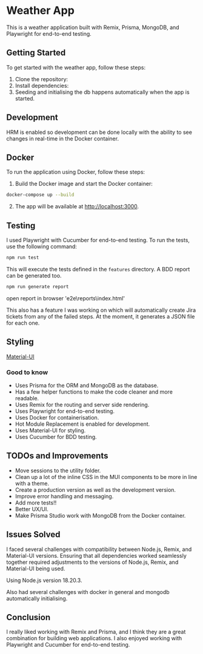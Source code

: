 # Weather App

This is a weather application built with Remix, Prisma, MongoDB, and Playwright for end-to-end testing.

## Getting Started

To get started with the weather app, follow these steps:

1. Clone the repository:
2. Install dependencies:
3. Seeding and initialising the db happens automatically when the app is started.

## Development

HRM is enabled so development can be done locally with the ability to see changes in real-time in the Docker container.

## Docker

To run the application using Docker, follow these steps:

1. Build the Docker image and start the Docker container:

```bash
docker-compose up --build
```

2. The app will be available at [http://localhost:3000](http://localhost:3000).

## Testing

I used Playwright with Cucumber for end-to-end testing. To run the tests, use the following command:

```bash
npm run test
```

This will execute the tests defined in the `features` directory.
A BDD report can be generated too.

```bash
npm run generate report
```

open report in browser 'e2e\reports\index.html'

This also has a feature I was working on which will automatically create Jira tickets from any of the failed steps. At the moment, it generates a JSON file for each one.

## Styling

[Material-UI](https://mui.com/)

### Good to know

- Uses Prisma for the ORM and MongoDB as the database.
- Has a few helper functions to make the code cleaner and more readable.
- Uses Remix for the routing and server side rendering.
- Uses Playwright for end-to-end testing.
- Uses Docker for containerisation.
- Hot Module Replacement is enabled for development.
- Uses Material-UI for styling.
- Uses Cucumber for BDD testing.

## TODOs and Improvements

- Move sessions to the utility folder.
- Clean up a lot of the inline CSS in the MUI components to be more in line with a theme.
- Create a production version as well as the development version.
- Improve error handling and messaging.
- Add more tests!!
- Better UX/UI.
- Make Prisma Studio work with MongoDB from the Docker container.

## Issues Solved

I faced several challenges with compatibility between Node.js, Remix, and Material-UI versions. Ensuring that all dependencies worked seamlessly together required adjustments to the versions of Node.js, Remix, and Material-UI being used.

Using Node.js version 18.20.3.

Also had several challenges with docker in general and mongodb automatically initialising.

## Conclusion

I really liked working with Remix and Prisma, and I think they are a great combination for building web applications. I also enjoyed working with Playwright and Cucumber for end-to-end testing.
